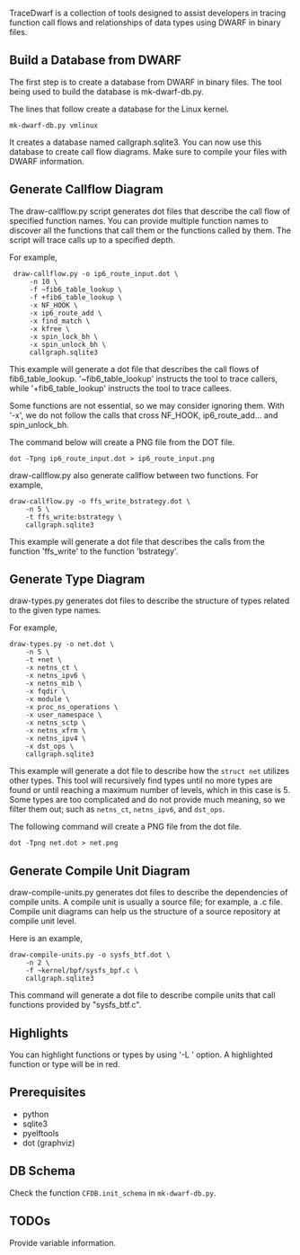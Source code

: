 TraceDwarf is a collection of tools designed to assist developers in
tracing function call flows and relationships of data types using
DWARF in binary files.

## Build a Database from DWARF
The first step is to create a database from DWARF in binary files. The
tool being used to build the database is mk-dwarf-db.py.

The lines that follow create a database for the Linux kernel.

    mk-dwarf-db.py vmlinux

It creates a database named callgraph.sqlite3. You can now use this
database to create call flow diagrams. Make sure to compile your files
with DWARF information.

## Generate Callflow Diagram
The draw-callflow.py script generates dot files that describe the call
flow of specified function names. You can provide multiple function
names to discover all the functions that call them or the functions
called by them. The script will trace calls up to a specified depth.

For example,

     draw-callflow.py -o ip6_route_input.dot \
         -n 10 \
         -f ~fib6_table_lookup \
         -f +fib6_table_lookup \
         -x NF_HOOK \
         -x ip6_route_add \
         -x find_match \
         -x kfree \
         -x spin_lock_bh \
         -x spin_unlock_bh \
         callgraph.sqlite3

This example will generate a dot file that describes the call flows of
fib6_table_lookup. '~fib6_table_lookup' instructs the tool to trace
callers, while '+fib6_table_lookup' instructs the tool to trace
callees.

Some functions are not essential, so we may consider ignoring
them. With '-x', we do not follow the calls that cross NF_HOOK,
ip6_route_add... and spin_unlock_bh.

The command below will create a PNG file from the DOT file.

    dot -Tpng ip6_route_input.dot > ip6_route_input.png

draw-callflow.py also generate callflow between two functions.
For example,

    draw-callflow.py -o ffs_write_bstrategy.dot \
        -n 5 \
        -t ffs_write:bstrategy \
        callgraph.sqlite3

This example will generate a dot file that describes the calls from
the function 'ffs_write' to the function 'bstrategy'.

## Generate Type Diagram
draw-types.py generates dot files to describe the structure of types
related to the given type names.

For example,

    draw-types.py -o net.dot \
        -n 5 \
        -t +net \
        -x netns_ct \
        -x netns_ipv6 \
        -x netns_mib \
        -x fqdir \
        -x module \
        -x proc_ns_operations \
        -x user_namespace \
        -x netns_sctp \
        -x netns_xfrm \
        -x netns_ipv4 \
        -x dst_ops \
        callgraph.sqlite3

This example will generate a dot file to describe how the `struct net`
utilizes other types. This tool will recursively find types until no
more types are found or until reaching a maximum number of levels,
which in this case is 5. Some types are too complicated and do not
provide much meaning, so we filter them out; such as `netns_ct`,
`netns_ipv6`, and `dst_ops`.

The following command will create a PNG file from the dot file.

    dot -Tpng net.dot > net.png

## Generate Compile Unit Diagram
draw-compile-units.py generates dot files to describe the dependencies
of compile units. A compile unit is usually a source file; for
example, a .c file. Compile unit diagrams can help us the structure of
a source repository at compile unit level.

Here is an example,

    draw-compile-units.py -o sysfs_btf.dot \
        -n 2 \
        -f ~kernel/bpf/sysfs_bpf.c \
        callgraph.sqlite3

This command will generate a dot file to describe compile units that
call functions provided by "sysfs_btf.c".

## Highlights
You can highlight functions or types by using '-L <symbol>' option.
A highlighted function or type will be in red.

## Prerequisites

 - python
 - sqlite3
 - pyelftools
 - dot (graphviz)

## DB Schema

Check the function `CFDB.init_schema` in `mk-dwarf-db.py`.

## TODOs
Provide variable information.

